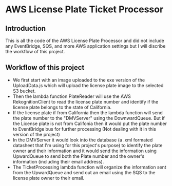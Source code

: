 # AWS License Plate Ticket Processor 
## Introduction
This is all the code of the AWS License Plate Processor and did not include any EventBridge, SQS, and more AWS application settings but I will discribe the workflow of this project.
## Workflow of this project
- We first start with an image uploaded to the exe version of the UploadData.js which will upload the license plate image to the selected S3 bucket.
- Then the lambda function PlateReader will use the AWS RekognitionClient to read the license plate number and identify if the license plate belongs to the state of California.
- If the license plate if from California then the lambda function will send the plate number to the "DMVServer" using the DownwardQueue. But if the License plate is not from Califonia then it would put the plate number to EventBridge bus for further processing (Not dealing with it in this version of the project)
- In the DMVServer it would look into the database (a .xml formated datasheet that I'm using for this project's purpose) to identify the plate owner and their information and it would send the information using UpwardQueue to send both the Plate number and the owner's information (including their email address).
- The TicketProcessing lambda function will organize the information sent from the UpwardQueue and send out an email using the SQS to the license plate owner to their email.
